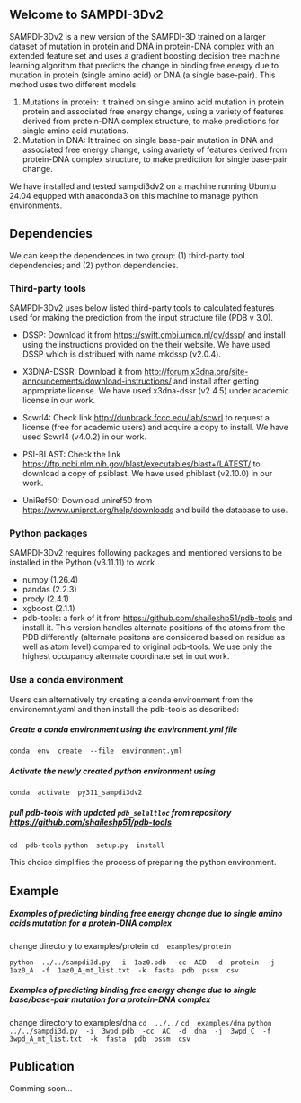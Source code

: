 ## Welcome to SAMPDI-3Dv2

SAMPDI-3Dv2 is a new version of the SAMPDI-3D trained on a larger dataset of mutation in protein and DNA in protein-DNA complex with an extended feature set and uses a gradient boosting decision tree machine learning algorithm that predicts the change in binding free energy due to mutation in protein (single amino acid) or DNA (a single base-pair). This method uses two different models:
 1. Mutations in protein: It trained on single amino acid mutation in protein protein and associated free energy change, using a variety of features derived from protein-DNA complex structure, to make predictions for single amino acid mutations.
 2. Mutation in DNA: It trained on single base-pair mutation in DNA and associated free energy change, using avariety of features derived from protein-DNA complex structure, to make prediction for single base-pair change.

We  have  installed  and  tested  sampdi3dv2  on  a  machine  running  Ubuntu  24.04 equpped with anaconda3   on  this  machine  to  manage  python  environments.

## Dependencies
We can keep the dependences in two group: (1) third-party tool dependencies; and (2) python dependencies.
### Third-party tools
SAMPDI-3Dv2 uses below listed third-party tools to calculated features used for making the prediction from the input structure file (PDB v 3.0).

 - DSSP: Download  it from  https://swift.cmbi.umcn.nl/gv/dssp/ and install using the instructions provided on the their website. We have used DSSP which is distribued with name mkdssp (v2.0.4).

- X3DNA-DSSR: Download it from  http://forum.x3dna.org/site-announcements/download-instructions/ and install after getting appropriate license. We have used x3dna-dssr (v2.4.5) under academic license in our work.

- Scwrl4: Check  link  http://dunbrack.fccc.edu/lab/scwrl  to  request  a  license (free for  academic  users) and acquire a copy to install. We have used Scwrl4 (v4.0.2) in our work.

- PSI-BLAST: Check  the  link  https://ftp.ncbi.nlm.nih.gov/blast/executables/blast+/LATEST/  to  download  a  copy  of  psiblast. We have used phiblast (v2.10.0) in our work.

- UniRef50: Download  uniref50  from  https://www.uniprot.org/help/downloads  and  build  the  database  to  use.

### Python packages

SAMPDI-3Dv2 requires following packages and mentioned versions to be installed in the Python (v3.11.11) to work
-   numpy (1.26.4)
-   pandas (2.2.3)
-   prody (2.4.1)
-   xgboost (2.1.1)
-   pdb-tools: a fork of it from https://github.com/shaileshp51/pdb-tools and install it. This version handles alternate positions of the atoms from the PDB differently (alternate positons are considered based on residue as well as atom level) compared to original pdb-tools. We use only the highest occupancy alternate coordinate set in out work.

### Use a conda environment 
Users can alternatively try creating a conda environment from the environemnt.yaml and then install the pdb-tools as described: 
##### Create a conda environment using the environment.yml file
``conda  env  create  --file  environment.yml``

##### Activate the newly created python environment using
``conda  activate  py311_sampdi3dv2``

##### pull pdb-tools with updated ``pdb_selaltloc`` from repository https://github.com/shaileshp51/pdb-tools
``cd  pdb-tools``
``python  setup.py  install``

This choice simplifies the process of preparing the python environment.

## Example
##### Examples of predicting binding free energy change due to single amino acids mutation for a protein-DNA complex
change directory to examples/protein
``cd  examples/protein``

``python  ../../sampdi3d.py  -i  1az0.pdb  -cc  ACD  -d  protein  -j  1az0_A  -f  1az0_A_mt_list.txt  -k  fasta  pdb  pssm  csv``

##### Examples of predicting binding free energy change due to single base/base-pair mutation for a protein-DNA complex
change directory to examples/dna
``cd  ../../``
``cd  examples/dna``
``python  ../../sampdi3d.py  -i  3wpd.pdb  -cc  AC  -d  dna  -j  3wpd_C  -f  3wpd_A_mt_list.txt  -k  fasta  pdb  pssm  csv``

## Publication
Comming soon...
